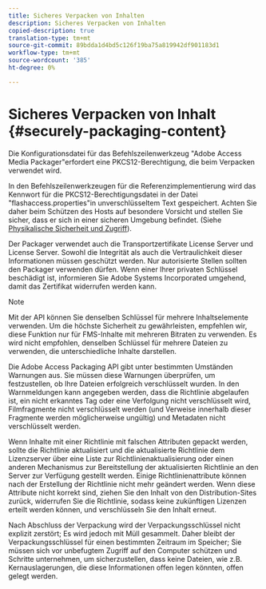```yaml
---
title: Sicheres Verpacken von Inhalten
description: Sicheres Verpacken von Inhalten
copied-description: true
translation-type: tm+mt
source-git-commit: 89bdda1d4bd5c126f19ba75a819942df901183d1
workflow-type: tm+mt
source-wordcount: '385'
ht-degree: 0%

---
```



# Sicheres Verpacken von Inhalt {#securely-packaging-content}

Die Konfigurationsdatei für das Befehlszeilenwerkzeug &quot;Adobe Access Media Packager&quot;erfordert eine PKCS12-Berechtigung, die beim Verpacken verwendet wird.

In den Befehlszeilenwerkzeugen für die Referenzimplementierung wird das Kennwort für die PKCS12-Berechtigungsdatei in der Datei &quot;flashaccess.properties&quot;in unverschlüsseltem Text gespeichert. Achten Sie daher beim Schützen des Hosts auf besondere Vorsicht und stellen Sie sicher, dass er sich in einer sicheren Umgebung befindet. (Siehe [Physikalische Sicherheit und Zugriff](../../aaxs-secure-deployment-guidelines/physical-sec-and-access.md)).

Der Packager verwendet auch die Transportzertifikate License Server und License Server. Sowohl die Integrität als auch die Vertraulichkeit dieser Informationen müssen geschützt werden. Nur autorisierte Stellen sollten den Packager verwenden dürfen. Wenn einer Ihrer privaten Schlüssel beschädigt ist, informieren Sie Adobe Systems Incorporated umgehend, damit das Zertifikat widerrufen werden kann.

>[!NOTE]
>
>Mit der API können Sie denselben Schlüssel für mehrere Inhaltselemente verwenden. Um die höchste Sicherheit zu gewährleisten, empfehlen wir, diese Funktion nur für FMS-Inhalte mit mehreren Bitraten zu verwenden. Es wird nicht empfohlen, denselben Schlüssel für mehrere Dateien zu verwenden, die unterschiedliche Inhalte darstellen.

Die Adobe Access Packaging API gibt unter bestimmten Umständen Warnungen aus. Sie müssen diese Warnungen überprüfen, um festzustellen, ob Ihre Dateien erfolgreich verschlüsselt wurden. In den Warnmeldungen kann angegeben werden, dass die Richtlinie abgelaufen ist, ein nicht erkanntes Tag oder eine Verfolgung nicht verschlüsselt wird, Filmfragmente nicht verschlüsselt werden (und Verweise innerhalb dieser Fragmente werden möglicherweise ungültig) und Metadaten nicht verschlüsselt werden.

Wenn Inhalte mit einer Richtlinie mit falschen Attributen gepackt werden, sollte die Richtlinie aktualisiert und die aktualisierte Richtlinie dem Lizenzserver über eine Liste zur Richtlinienaktualisierung oder einen anderen Mechanismus zur Bereitstellung der aktualisierten Richtlinie an den Server zur Verfügung gestellt werden. Einige Richtlinienattribute können nach der Erstellung der Richtlinie nicht mehr geändert werden. Wenn diese Attribute nicht korrekt sind, ziehen Sie den Inhalt von den Distribution-Sites zurück, widerrufen Sie die Richtlinie, sodass keine zukünftigen Lizenzen erteilt werden können, und verschlüsseln Sie den Inhalt erneut.

Nach Abschluss der Verpackung wird der Verpackungsschlüssel nicht explizit zerstört; Es wird jedoch mit Müll gesammelt. Daher bleibt der Verpackungsschlüssel für einen bestimmten Zeitraum im Speicher; Sie müssen sich vor unbefugtem Zugriff auf den Computer schützen und Schritte unternehmen, um sicherzustellen, dass keine Dateien, wie z.B. Kernauslagerungen, die diese Informationen offen legen könnten, offen gelegt werden.

